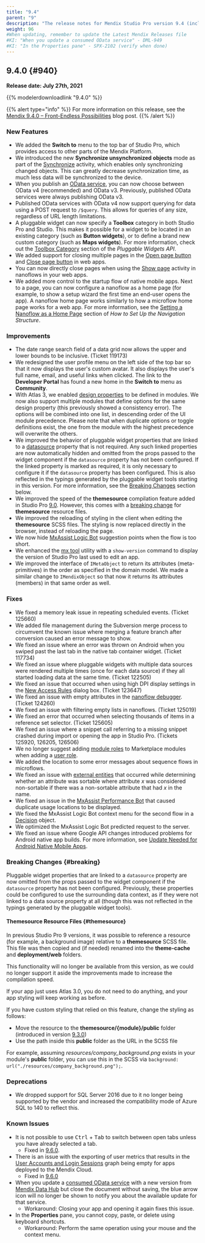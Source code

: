 ```yaml
---
title: "9.4"
parent: "9"
description: "The release notes for Mendix Studio Pro version 9.4 (including all patches) with details on new features, bug fixes, and known issues."
weight: 96
#When updating, remember to update the Latest Mendix Releases file
#KI: "When you update a consumed OData service" - DML-949
#KI: "In the Properties pane" - SPX-2102 (verify when done)
---
```


## 9.4.0 {#940}

**Release date: July 27th, 2021**

{{% modelerdownloadlink "9.4.0" %}}

{{% alert type="info" %}}
For more information on this release, see the [Mendix 9.4.0 – Front-Endless Possibilities](https://www.mendix.com/blog/mendix-9-4-0/) blog post.
{{% /alert %}}

### New Features

* We added the **Switch to** menu to the top bar of Studio Pro, which provides access to other parts of the Mendix Platform.
* We introduced the new **Synchronize unsynchronized objects** mode as part of the [Synchronize](/refguide/synchronize) activity, which enables only synchronizing changed objects. This can greatly decrease synchronization time, as much less data will be synchronized to the device.
* When you publish an [OData service](/refguide/published-odata-services), you can now choose between OData v4 (recommended) and OData v3. Previously, published OData services were always publishing OData v3.
* Published OData services with OData v4 now support querying for data using a POST request to `/$query`. This allows for queries of any size, regardless of URL length limitations.
* A pluggable widget can now specify a **Toolbox** category in both Studio Pro and Studio. This makes it possible for a widget to be located in an existing category (such as **Button widgets**), or to define a brand new custom category (such as **Maps widgets**). For more information, check out the [Toolbox Category](/apidocs-mxsdk/apidocs/pluggable-widgets#toolbox-category) section of the *Pluggable Widgets API*.
* We added support for closing multiple pages in the [Open page button](/refguide/button-widgets) and [Close page button](/refguide/button-widgets) in web apps.
* You can now directly close pages when using the [Show page](/refguide/show-page#close-pages) activity in nanoflows in your web apps.
* We added more control to the startup flow of native mobile apps. Next to a page, you can now configure a nanoflow as a home page (for example, to show a setup wizard the first time an end-user opens the app). A nanoflow home page works similarly to how a microflow home page works for a web app. For more information, see the [Setting a Nanoflow as a Home Page](/howto/general/setting-up-the-navigation-structure#nanoflow-home-page) section of *How to Set Up the Navigation Structure*.

### Improvements

* The date range search field of a data grid now allows the upper and lower bounds to be inclusive. (Ticket 119173)
* We redesigned the user profile menu on the left side of the top bar so that it now displays the user's custom avatar. It also displays the user's full name, email, and useful links when clicked. The link to the **Developer Portal** has found a new home in the **Switch to** menu as **Community**.
* With Atlas 3, we enabled [design properties](/apidocs-mxsdk/apidocs/design-properties#design-properties-definitions) to be defined in modules. We now also support multiple modules that define options for the same design property (this previously showed a consistency error). The options will be combined into one list, in descending order of the UI module precedence. Please note that when duplicate options or toggle definitions exist, the one from the module with the highest precedence will overwrite the others.
* We improved the behavior of pluggable widget properties that are linked to a [datasource](/apidocs-mxsdk/apidocs/pluggable-widgets-property-types#datasource) property that is not required. Any such linked properties are now automatically hidden and omitted from the props passed to the widget component if the `datasource` property has not been configured. If the linked property is marked as required, it is only necessary to configure it if the `datasource` property has been configured. This is also reflected in the typings generated by the pluggable widget tools starting in this version. For more information, see the [Breaking Changes](#breaking) section below.
* We improved the speed of the **themesource** compilation feature added in Studio Pro [9.0](9.0#new-themesource-folder). However, this comes with a [breaking change](#themesource) for **themesource** resource files.
* We improved the reloading of styling in the client when editing the **themesource** SCSS files. The styling is now replaced directly in the browser, instead of reloading the page.
* We now hide [MxAssist Logic Bot](/refguide/mx-assist-logic-bot) suggestion points when the flow is too short.
* We enhanced the [mx tool](/refguide/mx-command-line-tool) utility with a `show-version` command to display the version of Studio Pro last used to edit an app.
* We improved the interface of `IMetaObject` to return its attributes (meta-primitives) in the order as specified in the domain model. We made a similar change to `IMendixObject` so that now it returns its attributes (members) in that same order as well.

### Fixes

* <a name="125660"></a>We fixed a memory leak issue in repeating scheduled events. (Ticket 125660)
* <a name="1190"></a>We added file management during the Subversion merge process to circumvent the known issue where merging a feature branch after conversion caused an error message to show.
* We fixed an issue where an error was thrown on Android when you swiped past the last tab in the native tab container widget. (Ticket 117734)
* We fixed an issue where pluggable widgets with multiple data sources were rendered multiple times (once for each data source) if they all started loading data at the same time. (Ticket 122505)
* We fixed an issue that occurred when using high DPI display settings in the [New Access Rules](/howto/security/create-a-secure-app#production) dialog box. (Ticket 123647)
* We fixed an issue with empty attributes in the [nanoflow debugger](/howto/monitoring-troubleshooting/debug-microflows-and-nanoflows). (Ticket 124260)
* We fixed an issue with filtering empty lists in nanoflows. (Ticket 125019)
* We fixed an error that occurred when selecting thousands of items in a reference set selector. (Ticket 125605)
* We fixed an issue where a snippet call referring to a missing snippet crashed during import or opening the app in Studio Pro. (Tickets 125920, 126205, 126506)
* We no longer suggest adding [module roles](/refguide/module-security#module-role) to Marketplace modules when adding a [user role](/refguide/user-roles).
* We added the location to some error messages about sequence flows in microflows.
* We fixed an issue with [external entities](/refguide/external-entities) that occurred while determining whether an attribute was sortable where attribute *x* was considered non-sortable if there was a non-sortable attribute that had *x* in the name.
* We fixed an issue in the [MxAssist Performance Bot](/refguide/mx-assist-performance-bot) that caused duplicate usage locations to be displayed.
* We fixed the MxAssist Logic Bot context menu for the second flow in a [Decision](/refguide/decisions) object.
* We optimized the MxAssist Logic Bot predicted request to the server.
* We fixed an issue where Google API changes introduced problems for Android native app builds. For more information, see [Update Needed for Android Native Mobile Apps](https://www.mendix.com/blog/update-needed-for-android-native-mobile-apps/). 

### Breaking Changes {#breaking}

Pluggable widget properties that are linked to a `datasource` property are now omitted from the props passed to the widget component if the `datasource` property has not been configured. Previously, these properties could be configured to use the surrounding data context, as if they were not linked to a data source property at all (though this was not reflected in the typings generated by the pluggable widget tools).

#### Themesource Resource Files {#themesource}

In previous Studio Pro 9 versions, it was possible to reference a resource (for example, a background image) relative to a **themesource** SCSS file. This file was then copied and (if needed) renamed into the **theme-cache** and **deployment/web** folders.

This functionality will no longer be available from this version, as we could no longer support it aside the improvements made to increase the compilation speed.

If your app just uses Atlas 3.0, you do not need to do anything, and your app styling will keep working as before.

If you have custom styling that relied on this feature, change the styling as follows:

* Move the resource to the **themesource/{module}/public** folder (introduced in version [9.3.0](9.3))
* Use the path inside this **public** folder as the URL in the SCSS file

For example, assuming *resources/company_background.png* exists in your module's **public** folder, you can use this in the SCSS via `background: url("./resources/company_background.png");`.

### Deprecations

* We dropped support for SQL Server 2016 due to it no longer being supported by the vendor and increased the compatibility mode of Azure SQL to 140 to reflect this.

### Known Issues

* It is not possible to use <kbd>Ctrl</kbd> + <kbd>Tab</kbd> to switch between open tabs unless you have already selected a tab.
	* Fixed in [9.6.0](9.6#2036).
* There is an issue with the exporting of user metrics that results in the [User Accounts and Login Sessions](/developerportal/operate/trends-v4#Trends-appmxruntimesessions) graph being empty for apps deployed to the Mendix Cloud.
	* Fixed in [9.6.0](9.6#315)
* When you update a [consumed OData service](/refguide/consumed-odata-service) with a new version from [Mendix Data Hub](/data-hub/) but close the document without saving, the blue arrow icon will no longer be shown to notify you about the available update for that service.
	* Workaround: Closing your app and opening it again fixes this issue.
* In the **Properties** pane, you cannot copy, paste, or delete using keyboard shortcuts.
	* Workaround: Perform the same operation using your mouse and the context menu.
